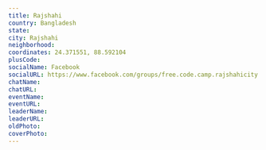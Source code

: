 ```yaml
---
title: Rajshahi
country: Bangladesh
state: 
city: Rajshahi
neighborhood: 
coordinates: 24.371551, 88.592104
plusCode:
socialName: Facebook
socialURL: https://www.facebook.com/groups/free.code.camp.rajshahicity
chatName:
chatURL:
eventName:
eventURL:
leaderName:
leaderURL:
oldPhoto: 
coverPhoto:
---
```

